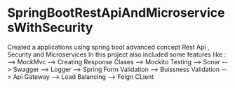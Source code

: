 # SpringBootRestApiAndMicroservicesWithSecurity

Created a applications using spring boot advanced concept Rest Api , Security and Microservices In this project also included some features like : 
-->    MockMvc 
-->    Creating Response Clases 
-->    Mockito Testing 
-->    Sonar 
-->    Swagger 
-->    Logger 
-->    Spring Form Validation 
-->    Buissness Validation 
-->    Api Gateway 
-->    Load Balancing 
-->    Feign CLient
